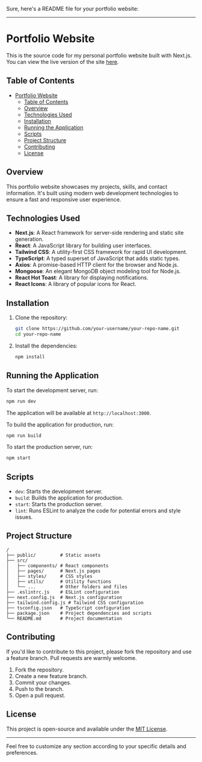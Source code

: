 Sure, here's a README file for your portfolio website:

---

# Portfolio Website

This is the source code for my personal portfolio website built with Next.js. You can view the live version of the site [here](https://atharva-naik-portfolio.vercel.app/).

## Table of Contents

- [Portfolio Website](#portfolio-website)
  - [Table of Contents](#table-of-contents)
  - [Overview](#overview)
  - [Technologies Used](#technologies-used)
  - [Installation](#installation)
  - [Running the Application](#running-the-application)
  - [Scripts](#scripts)
  - [Project Structure](#project-structure)
  - [Contributing](#contributing)
  - [License](#license)

## Overview

This portfolio website showcases my projects, skills, and contact information. It's built using modern web development technologies to ensure a fast and responsive user experience.

## Technologies Used

- **Next.js**: A React framework for server-side rendering and static site generation.
- **React**: A JavaScript library for building user interfaces.
- **Tailwind CSS**: A utility-first CSS framework for rapid UI development.
- **TypeScript**: A typed superset of JavaScript that adds static types.
- **Axios**: A promise-based HTTP client for the browser and Node.js.
- **Mongoose**: An elegant MongoDB object modeling tool for Node.js.
- **React Hot Toast**: A library for displaying notifications.
- **React Icons**: A library of popular icons for React.

## Installation

1. Clone the repository:

   ```bash
   git clone https://github.com/your-username/your-repo-name.git
   cd your-repo-name
   ```

2. Install the dependencies:

   ```bash
   npm install
   ```

## Running the Application

To start the development server, run:

```bash
npm run dev
```

The application will be available at `http://localhost:3000`.

To build the application for production, run:

```bash
npm run build
```

To start the production server, run:

```bash
npm start
```

## Scripts

- `dev`: Starts the development server.
- `build`: Builds the application for production.
- `start`: Starts the production server.
- `lint`: Runs ESLint to analyze the code for potential errors and style issues.

## Project Structure

```
/
├── public/         # Static assets
├── src/
│   ├── components/ # React components
│   ├── pages/      # Next.js pages
│   ├── styles/     # CSS styles
│   ├── utils/      # Utility functions
│   └── ...         # Other folders and files
├── .eslintrc.js    # ESLint configuration
├── next.config.js  # Next.js configuration
├── tailwind.config.js # Tailwind CSS configuration
├── tsconfig.json   # TypeScript configuration
├── package.json    # Project dependencies and scripts
└── README.md       # Project documentation
```

## Contributing

If you'd like to contribute to this project, please fork the repository and use a feature branch. Pull requests are warmly welcome.

1. Fork the repository.
2. Create a new feature branch.
3. Commit your changes.
4. Push to the branch.
5. Open a pull request.

## License

This project is open-source and available under the [MIT License](LICENSE).

---

Feel free to customize any section according to your specific details and preferences.